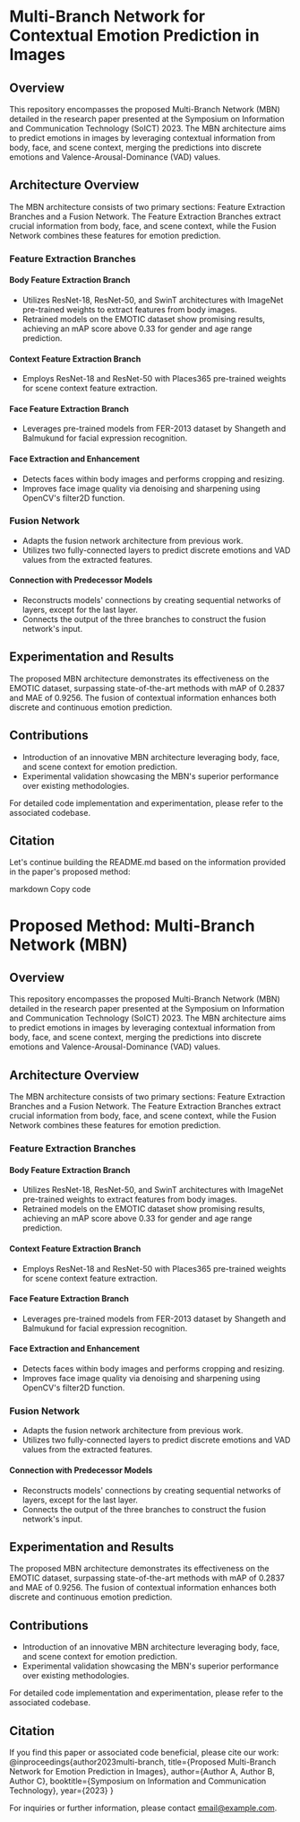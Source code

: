 # Multi-Branch Network for Contextual Emotion Prediction in Images

## Overview
This repository encompasses the proposed Multi-Branch Network (MBN) detailed in the research paper presented at the Symposium on Information and Communication Technology (SoICT) 2023. The MBN architecture aims to predict emotions in images by leveraging contextual information from body, face, and scene context, merging the predictions into discrete emotions and Valence-Arousal-Dominance (VAD) values.

## Architecture Overview
The MBN architecture consists of two primary sections: Feature Extraction Branches and a Fusion Network. The Feature Extraction Branches extract crucial information from body, face, and scene context, while the Fusion Network combines these features for emotion prediction.

### Feature Extraction Branches
#### Body Feature Extraction Branch
- Utilizes ResNet-18, ResNet-50, and SwinT architectures with ImageNet pre-trained weights to extract features from body images.
- Retrained models on the EMOTIC dataset show promising results, achieving an mAP score above 0.33 for gender and age range prediction.

#### Context Feature Extraction Branch
- Employs ResNet-18 and ResNet-50 with Places365 pre-trained weights for scene context feature extraction.

#### Face Feature Extraction Branch
- Leverages pre-trained models from FER-2013 dataset by Shangeth and Balmukund for facial expression recognition.

#### Face Extraction and Enhancement
- Detects faces within body images and performs cropping and resizing.
- Improves face image quality via denoising and sharpening using OpenCV's filter2D function.

### Fusion Network
- Adapts the fusion network architecture from previous work.
- Utilizes two fully-connected layers to predict discrete emotions and VAD values from the extracted features.

#### Connection with Predecessor Models
- Reconstructs models' connections by creating sequential networks of layers, except for the last layer.
- Connects the output of the three branches to construct the fusion network's input.

## Experimentation and Results
The proposed MBN architecture demonstrates its effectiveness on the EMOTIC dataset, surpassing state-of-the-art methods with mAP of 0.2837 and MAE of 0.9256. The fusion of contextual information enhances both discrete and continuous emotion prediction.

## Contributions
- Introduction of an innovative MBN architecture leveraging body, face, and scene context for emotion prediction.
- Experimental validation showcasing the MBN's superior performance over existing methodologies.

For detailed code implementation and experimentation, please refer to the associated codebase.

## Citation


Let's continue building the README.md based on the information provided in the paper's proposed method:

markdown
Copy code
# Proposed Method: Multi-Branch Network (MBN)

## Overview
This repository encompasses the proposed Multi-Branch Network (MBN) detailed in the research paper presented at the Symposium on Information and Communication Technology (SoICT) 2023. The MBN architecture aims to predict emotions in images by leveraging contextual information from body, face, and scene context, merging the predictions into discrete emotions and Valence-Arousal-Dominance (VAD) values.

## Architecture Overview
The MBN architecture consists of two primary sections: Feature Extraction Branches and a Fusion Network. The Feature Extraction Branches extract crucial information from body, face, and scene context, while the Fusion Network combines these features for emotion prediction.

### Feature Extraction Branches
#### Body Feature Extraction Branch
- Utilizes ResNet-18, ResNet-50, and SwinT architectures with ImageNet pre-trained weights to extract features from body images.
- Retrained models on the EMOTIC dataset show promising results, achieving an mAP score above 0.33 for gender and age range prediction.

#### Context Feature Extraction Branch
- Employs ResNet-18 and ResNet-50 with Places365 pre-trained weights for scene context feature extraction.

#### Face Feature Extraction Branch
- Leverages pre-trained models from FER-2013 dataset by Shangeth and Balmukund for facial expression recognition.

#### Face Extraction and Enhancement
- Detects faces within body images and performs cropping and resizing.
- Improves face image quality via denoising and sharpening using OpenCV's filter2D function.

### Fusion Network
- Adapts the fusion network architecture from previous work.
- Utilizes two fully-connected layers to predict discrete emotions and VAD values from the extracted features.

#### Connection with Predecessor Models
- Reconstructs models' connections by creating sequential networks of layers, except for the last layer.
- Connects the output of the three branches to construct the fusion network's input.

## Experimentation and Results
The proposed MBN architecture demonstrates its effectiveness on the EMOTIC dataset, surpassing state-of-the-art methods with mAP of 0.2837 and MAE of 0.9256. The fusion of contextual information enhances both discrete and continuous emotion prediction.

## Contributions
- Introduction of an innovative MBN architecture leveraging body, face, and scene context for emotion prediction.
- Experimental validation showcasing the MBN's superior performance over existing methodologies.

For detailed code implementation and experimentation, please refer to the associated codebase.

## Citation
If you find this paper or associated code beneficial, please cite our work:
@inproceedings{author2023multi-branch,
title={Proposed Multi-Branch Network for Emotion Prediction in Images},
author={Author A, Author B, Author C},
booktitle={Symposium on Information and Communication Technology},
year={2023}
}


For inquiries or further information, please contact [email@example.com](mailto:email@example.com).
